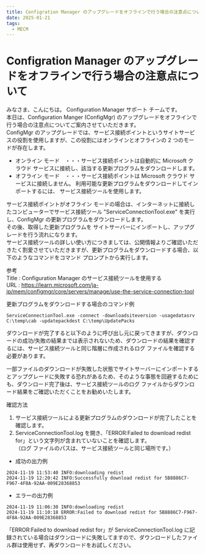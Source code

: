 ```yaml
---  
title: Configration Manager のアップグレードをオフラインで行う場合の注意点について  
date: 2025-01-21  
tags:  
  - MECM  
---  
```


# Configration Manager のアップグレードをオフラインで行う場合の注意点について  

みなさま、こんにちは。 Configuration Manager サポート チームです。  
本日は、Configuration Manger (ConfigMgr) のアップグレードをオフラインで行う場合の注意点についてご案内させていただきます。  
ConfigMgr のアップグレードでは、サービス接続ポイントというサイトサービスの役割を使用しますが、この役割にはオンラインとオフラインの 2 つのモードが存在します。  

- オンライン モード　・・・サービス接続ポイントは自動的に Microsoft クラウド サービスに接続し、該当する更新プログラムをダウンロードします。  
- オフライン モード　・・・サービス接続ポイントは Microsoft クラウド サービスに接続しません。 利用可能な更新プログラムをダウンロードしてインポートするには、 サービス接続ツールを使用します。  

サービス接続ポイントがオフライン モードの場合は、インターネットに接続したコンピューターでサービス接続ツール "ServiceConnectionTool.exe" を実行し、ConfigMgr の更新プログラムをダウンロードします。  
その後、取得した更新プログラムを サイトサーバーにインポートし、アップグレードを行う流れになります。  
サービス接続ツールの詳しい使い方につきましては、公開情報よりご確認いただきたく割愛させていただきますが、更新プログラムをダウンロードする場合、以下のようなコマンドをコマンド プロンプトから実行します。  

参考  
Title : Configuration Manager のサービス接続ツールを使用する  
URL : https://learn.microsoft.com/ja-jp/mem/configmgr/core/servers/manage/use-the-service-connection-tool  

更新プログラムをダウンロードする場合のコマンド例  
```
ServiceConnectionTool.exe -connect -downloadsiteversion -usagedatasrv C:\temp\cab -updatepackdest C:\temp\UpdatePacks  
```

ダウンロードが完了すると以下のように呼び出し元に戻ってきますが、ダウンロードの成功/失敗の結果までは表示されないため、ダウンロードの結果を確認するには、サービス接続ツールと同じ階層に作成されるログ ファイルを確認する必要があります。  

一部ファイルのダウンロードが失敗した状態でサイトサーバーにインポートするとアップグレードに失敗する恐れがあるため、そのような事態を回避するためにも、ダウンロード完了後は、サービス接続ツールのログ ファイルからダウンロード結果をご確認いただくことをお勧めいたします。  

確認方法  
1. サービス接続ツールによる更新プログラムのダウンロードが完了したことを確認します。  
2. ServiceConnectionTool.log を開き、「ERROR:Failed to download redist for」という文字列が含まれていないことを確認します。  
（ログ ファイルのパスは、サービス接続ツールと同じ場所です。）  

- 成功の出力例  
```  
2024-11-19 11:53:40 INFO:downloading redist  
2024-11-19 12:20:42 INFO:Successfully download redist for 5B8886C7-F967-4F8A-92AA-009E28368853  
```  

- エラーの出力例  
```  
2024-11-19 11:06:30 INFO:downloading redist  
2024-11-19 11:10:18 ERROR:Failed to download redist for 5B8886C7-F967-4F8A-92AA-009E28368853  
```  

「ERROR:Failed to download redist for」が ServiceConnectionTool.log に記録されている場合はダウンロードに失敗してますので、ダウンロードしたファイル群は使用せず、再ダウンロードをお試しください。  